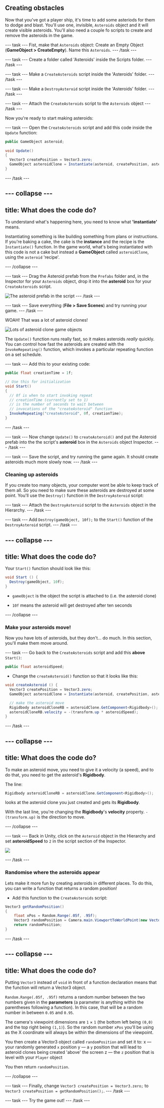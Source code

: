 ## Creating obstacles
Now that you've got a player ship, it's time to add some asteriods for them to dodge and blast. You'll use one, invisible, `Asteroids` object and it will create visible asteroids. You'll also need a couple fo scripts to create and remove the asteroids in the game.

--- task ---
 Fist, make that `Asteroids` object: Create an Empty Object (**GameObject > CreateEmpty**). Name this `Asteroids`. 
--- /task ---

--- task ---
Create a folder called 'Asteroids' inside the Scripts folder.
--- /task ---

--- task ---
Make a `CreateAsteroids` script inside the 'Asteroids' folder.
--- /task ---

--- task ---
Make a `DestroyAsteroid` script inside the 'Asteroids' folder.
--- /task ---

--- task ---
Attach the `CreateAsteroids` script to the `Asteroids` object
--- /task ---

Now you're ready to start making asteroids:

--- task ---
Open the `CreateAsteroids` script and add this code inside the `Update` function:
```csharp
public GameObject asteroid;
  
void Update()
{
  Vector3 createPosition = Vector3.zero;
  GameObject asteroidClone = Instantiate(asteroid, createPosition, asteroid.transform.rotation);
}
```
--- /task ---

--- collapse ---
---
title: What does the code do?
---

To understand what's happening here, you need to know what **'instantiate'** means.

Instantiating something is like building something from plans or instructions. If you're baking a cake, the cake is the **instance** and the recipe is the `Instantiate()` function. In the game world, what's being instantiated with this code is not a cake but instead a **GameObject** called `asteroidClone`, using the `asteroid` 'recipe'.

--- /collapse ---

--- task ---
Drag the Asteroid prefab from the `Prefabs` folder and, in the Inspector for your `Asteroids` object, drop it into the **asteroid** box for your `CreateAsteroids` script.

![The asteroid prefab in the script](images/step5_asteroidPrefabInVar.png)
--- /task ---

--- task ---
Save everything (**File > Save Scenes**) and try running your game.
--- /task ---

WOAH! That was a lot of asteroid clones! 

![Lots of asteroid clone game objects](images/step5_lotsOfAsteroidClones.png)

The `Update()` function runs really fast, so it makes asteroids _really_ quickly. You can control how fast the asteroids are created with the `InvokeRepeating()` function, which invokes a particular repeating function on a set schedule. 

--- task ---
Add this to your existing code:

```csharp
public float creationTime = 1f;

// Use this for initialization
void Start()
{
  // 0f is when to start invoking repeat
  // creationTime (currently set to 1) 
  // is the number of seconds to wait between 
  // invocations of the "createAsteroid" function
  InvokeRepeating("createAsteroid", 0f, creationTime);
}
```
--- /task ---

--- task ---
Now change `Update()` to `createAsteroid()` and put the Asteroid prefab into the the script's **asteroid** box in the `Asteroids` object Inspector.
--- /task ---

--- task ---
Save the script, and try running the game again. It should create asteroids much more slowly now.
--- /task ---


### Cleaning up asteroids

If you create too many objects, your computer wont be able to keep track of them all. So you need to make sure these asteroids are destroyed at some point. You'll use the `Destroy()` function in the `DestroyAsteroid` script:


--- task ---
Attach the `DestroyAsteroid` script to the `Asteroids` object in the Hierarchy.
--- /task ---

--- task ---
Add `Destroy(gameObject, 10f);` to the `Start()` function of the `DestroyAsteroid` script.
--- /task ---

--- collapse ---
---
title: What does the code do?
---

Your `Start()` function should look like this:

```csharp
void Start () {
  Destroy(gameObject, 10f);
}
```

+ `gameObject` is the object the script is attached to (i.e. the asteroid clone)

+ `10f` means the asteroid will get destroyed after ten seconds
 
--- /collapse ---

### Make your asteroids move!

Now you have lots of asteroids, but they don't… do much. In this section, you'll make them move around.

--- task ---
Go back to the `CreateAsteroids` script and add this **above** `Start()`:

```csharp
public float asteroidSpeed;
```

+ Change the `createAsteroid()` function so that it looks like this:

```csharp
void createAsteroid () {
  Vector3 createPosition = Vector3.zero;
  GameObject asteroidClone = Instantiate(asteroid, createPosition, asteroid.transform.rotation);

  // make the asteroid move
  Rigidbody asteroidCloneRB = asteroidClone.GetComponent<Rigidbody>();
  asteroidCloneRB.velocity = -(transform.up * asteroidSpeed);
}
```
--- /task ---

--- collapse ---
---
title: What does the code do?
---

To make an asteroid move, you need to give it a velocity (a speed), and to do that, you need to get the asteroid's **Rigidbody**.

The line:

```csharp
Rigidbody asteroidCloneRB = asteroidClone.GetComponent<Rigidbody>();
```

looks at the asteroid clone you just created and gets its **Rigidbody**.

With the last line, you're changing the **Rigidbody**'s **velocity** property. `-(transform.up)` is the direction to move.

--- /collapse ---

--- task ---
Back in Unity, click on the `Asteroid` object in the Hierarchy and set **asteroidSpeed** to `2` in the script section of the Inspector. 

![](images/step5_setAsteroidSpeed.png) 

--- /task ---

### Randomise where the asteroids appear

Lets make it more fun by creating asteroids in different places. To do this, you can write a function that returns a random position!

+ Add this function to the `CreateAsteroids` script:
  
```csharp
Vector3 getRandomPosition()
{
    float xPos = Random.Range(.05f, .95f);
    Vector3 randomPosition = Camera.main.ViewportToWorldPoint(new Vector3(xPos, 1.1f, 15f));
    return randomPosition;
}
```
--- /task ---

--- collapse ---
---
title: What does the code do?
---

Putting `Vector3` instead of `void` in front of a function declaration means that the function will return a Vector3 object. 
  
`Random.Range(.05f, .95f)` returns a random number between the two numbers given in the **parameters** (a parameter is anything within the parentheses following a function). In this case, that will be a random number in between `0.05` and `0.95`. 
    
The camera's viewpoint dimensions are `1` × `1` (the bottom left being `(0,0)` and the top right being `(1,1)`). So the random number `xPos` you'll be using as the X coordinate will always be within the dimensions of the viewpoint.
  
You then create a Vector3 object called `randomPosition` and set it to:
  x — your randomly generated `x` position
  y — a `y` position that will lead to asteroid clones being created 'above' the screen
  z — the `z` position that is level with your `Player` object

You then return `randomPosition`.
  
--- /collapse ---

--- task ---
Finally, change `Vector3 createPosition = Vector3.zero;` to `Vector3 createPosition = getRandomPosition();`.
--- /task ---

--- task ---
Try the game out!
--- /task ---

